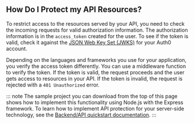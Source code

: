 ## How Do I Protect my API Resources?

To restrict access to the resources served by your API, you need to check the incoming requests for valid authorization information. 
The authorization information is in the `access_token` created for the user. To see if the token is valid, check it against the [JSON Web Key Set (JWKS)](https://auth0.com/blog/navigating-rs256-and-jwks/) for your Auth0 account.

Depending on the languages and frameworks you use for your application, you verify the access token differently.
You can use a middleware function to verify the token. If the token is valid, the request proceeds and the user gets access to resources in your API. If the token is invalid, the request is rejected with a `401 Unauthorized` error. 

::: note
The sample project you can download from the top of this page shows how to implement this functionality using Node.js with the Express framework. 
To learn how to implement API protection for your server-side technology, see the [Backend/API quickstart documentation](/quickstart/backend).
:::